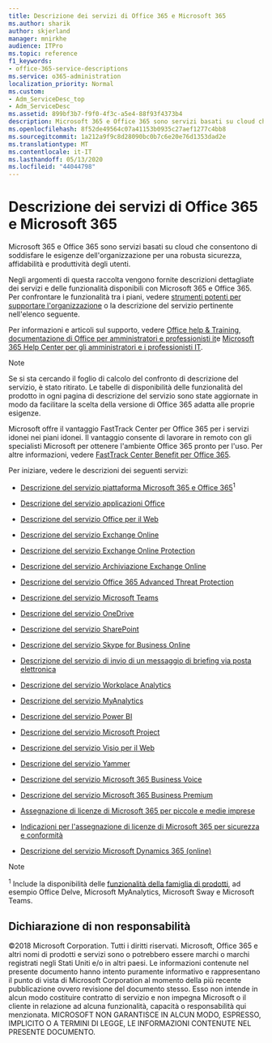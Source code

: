 ```yaml
---
title: Descrizione dei servizi di Office 365 e Microsoft 365
ms.author: sharik
author: skjerland
manager: mnirkhe
audience: ITPro
ms.topic: reference
f1_keywords:
- office-365-service-descriptions
ms.service: o365-administration
localization_priority: Normal
ms.custom:
- Adm_ServiceDesc_top
- Adm_ServiceDesc
ms.assetid: 899bf3b7-f9f0-4f3c-a5e4-88f93f4373b4
description: Microsoft 365 e Office 365 sono servizi basati su cloud che consentono di soddisfare le esigenze dell'organizzazione per una robusta sicurezza, affidabilità e produttività degli utenti.
ms.openlocfilehash: 8f52de49564c07a41153b0935c27aef1277c4bb8
ms.sourcegitcommit: 1a212a9f9c8d28090bc0b7c6e20e76d1353dad2e
ms.translationtype: MT
ms.contentlocale: it-IT
ms.lasthandoff: 05/13/2020
ms.locfileid: "44044798"
---
```

# <a name="microsoft-365-and-office-365-service-descriptions"></a>Descrizione dei servizi di Office 365 e Microsoft 365 

Microsoft 365 e Office 365 sono servizi basati su cloud che consentono di soddisfare le esigenze dell'organizzazione per una robusta sicurezza, affidabilità e produttività degli utenti. 
  
Negli argomenti di questa raccolta vengono fornite descrizioni dettagliate dei servizi e delle funzionalità disponibili con Microsoft 365 e Office 365. Per confrontare le funzionalità tra i piani, vedere [strumenti potenti per supportare l'organizzazione](https://go.microsoft.com/fwlink/?LinkID=799177&amp;clcid=0x409) o la descrizione del servizio pertinente nell'elenco seguente. 
  
Per informazioni e articoli sul supporto, vedere [Office help & Training](https://support.office.com/), [documentazione di Office per amministratori e professionisti it](https://docs.microsoft.com/office/)e [Microsoft 365 Help Center per gli amministratori e i professionisti IT](https://docs.microsoft.com/microsoft-365/?view=o365-worldwide).
  
> [!NOTE]
> Se si sta cercando il foglio di calcolo del confronto di descrizione del servizio, è stato ritirato. Le tabelle di disponibilità delle funzionalità del prodotto in ogni pagina di descrizione del servizio sono state aggiornate in modo da facilitare la scelta della versione di Office 365 adatta alle proprie esigenze. 
  
Microsoft offre il vantaggio FastTrack Center per Office 365 per i servizi idonei nei piani idonei. Il vantaggio consente di lavorare in remoto con gli specialisti Microsoft per ottenere l'ambiente Office 365 pronto per l'uso. Per altre informazioni, vedere [FastTrack Center Benefit per Office 365](https://docs.microsoft.com/fasttrack/O365-fasttrack-benefit-for-office-365).
  
Per iniziare, vedere le descrizioni dei seguenti servizi:
  
- [Descrizione del servizio piattaforma Microsoft 365 e Office 365](office-365-platform-service-description/office-365-platform-service-description.md)<sup>1</sup>

- [Descrizione del servizio applicazioni Office](office-applications-service-description/office-applications-service-description.md)

- [Descrizione del servizio Office per il Web](office-online-service-description/office-online-service-description.md)

- [Descrizione del servizio Exchange Online](exchange-online-service-description/exchange-online-service-description.md)

- [Descrizione del servizio Exchange Online Protection](exchange-online-protection-service-description/exchange-online-protection-service-description.md)

- [Descrizione del servizio Archiviazione Exchange Online](exchange-online-archiving-service-description/exchange-online-archiving-service-description.md)

- [Descrizione del servizio Office 365 Advanced Threat Protection](office-365-advanced-threat-protection-service-description.md)

- [Descrizione del servizio Microsoft Teams](teams-service-description.md)

- [Descrizione del servizio OneDrive](onedrive-for-business-service-description.md)

- [Descrizione del servizio SharePoint](sharepoint-online-service-description/sharepoint-online-service-description.md)

- [Descrizione del servizio Skype for Business Online](skype-for-business-online-service-description/skype-for-business-online-service-description.md)

- [Descrizione del servizio di invio di un messaggio di briefing via posta elettronica](briefing-service-description.md)

- [Descrizione del servizio Workplace Analytics](workplace-analytics-service-description.md)

- [Descrizione del servizio MyAnalytics](mya-service-description.md)

- [Descrizione del servizio Power BI](power-bi-service-description.md)

- [Descrizione del servizio Microsoft Project](project-online-service-description/project-online-service-description.md)

- [Descrizione del servizio Visio per il Web](visio-online-service-description/visio-online-service-description.md)

- [Descrizione del servizio Yammer](yammer-service-description/yammer-service-description.md)

- [Descrizione del servizio Microsoft 365 Business Voice](microsoft-365-business-voice-service-description.md)

- [Descrizione del servizio Microsoft 365 Business Premium](microsoft-365-service-descriptions/microsoft-365-business-service-description.md)

- [Assegnazione di licenze di Microsoft 365 per piccole e medie imprese](microsoft-365-service-descriptions/licensing-microsoft-365-in-smb.md)

- [Indicazioni per l'assegnazione di licenze di Microsoft 365 per sicurezza e conformità](microsoft-365-service-descriptions/microsoft-365-tenantlevel-services-licensing-guidance/microsoft-365-security-compliance-licensing-guidance.md)

- [Descrizione del servizio Microsoft Dynamics 365 (online)](microsoft-dynamics-365-online-service-description.md)

> [!NOTE]
> <sup>1</sup> Include la disponibilità delle [funzionalità della famiglia di prodotti](https://docs.microsoft.com/office365/servicedescriptions/office-365-platform-service-description/office-365-suite-features), ad esempio Office Delve, Microsoft MyAnalytics, Microsoft Sway e Microsoft Teams.
  
## <a name="disclaimer"></a>Dichiarazione di non responsabilità

&copy;2018 Microsoft Corporation. Tutti i diritti riservati. Microsoft, Office 365 e altri nomi di prodotti e servizi sono o potrebbero essere marchi o marchi registrati negli Stati Uniti e/o in altri paesi. Le informazioni contenute nel presente documento hanno intento puramente informativo e rappresentano il punto di vista di Microsoft Corporation al momento della più recente pubblicazione ovvero revisione del documento stesso. Esso non intende in alcun modo costituire contratto di servizio e non impegna Microsoft o il cliente in relazione ad alcuna funzionalità, capacità o responsabilità qui menzionata. MICROSOFT NON GARANTISCE IN ALCUN MODO, ESPRESSO, IMPLICITO O A TERMINI DI LEGGE, LE INFORMAZIONI CONTENUTE NEL PRESENTE DOCUMENTO.
 